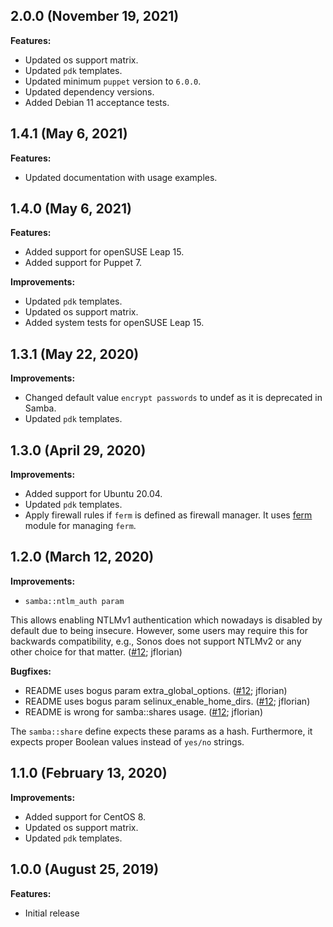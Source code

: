 ## 2.0.0 (November 19, 2021)

**Features:**

  - Updated os support matrix.
  - Updated `pdk` templates.
  - Updated minimum `puppet` version to `6.0.0`.
  - Updated dependency versions.
  - Added Debian 11 acceptance tests.

## 1.4.1 (May 6, 2021)

**Features:**

- Updated documentation with usage examples.

## 1.4.0 (May 6, 2021)

**Features:**

  - Added support for openSUSE Leap 15.
  - Added support for Puppet 7.

**Improvements:**

  - Updated `pdk` templates.
  - Updated os support matrix.
  - Added system tests for openSUSE Leap 15.

## 1.3.1 (May 22, 2020)

**Improvements:**

  - Changed default value `encrypt passwords` to undef as it is deprecated in Samba.
  - Updated `pdk` templates.

## 1.3.0 (April 29, 2020)

**Improvements:**

  - Added support for Ubuntu 20.04.
  - Updated `pdk` templates.
  - Apply firewall rules if `ferm` is defined as firewall manager. It uses [ferm](https://forge.puppet.com/puppet/ferm) module for managing `ferm`.

## 1.2.0 (March 12, 2020)

**Improvements:**

  - `samba::ntlm_auth param`

  This allows enabling NTLMv1 authentication which nowadays is
  disabled by default due to being insecure. However, some users may
  require this for backwards compatibility, e.g., Sonos does not
  support NTLMv2 or any other choice for that matter.
  ([#12](https://github.com/rehanone/puppet-samba/pull/12); jflorian)

**Bugfixes:**

  - README uses bogus param extra_global_options. ([#12](https://github.com/rehanone/puppet-samba/pull/12); jflorian)
  - README uses bogus param selinux_enable_home_dirs. ([#12](https://github.com/rehanone/puppet-samba/pull/12); jflorian)
  - README is wrong for samba::shares usage. ([#12](https://github.com/rehanone/puppet-samba/pull/12); jflorian)

  The `samba::share` define expects these params as a hash. Furthermore,
  it expects proper Boolean values instead of `yes/no` strings.

## 1.1.0 (February 13, 2020)

**Improvements:**

  - Added support for CentOS 8.
  - Updated os support matrix.
  - Updated `pdk` templates.

## 1.0.0 (August 25, 2019)

**Features:**

  - Initial release
